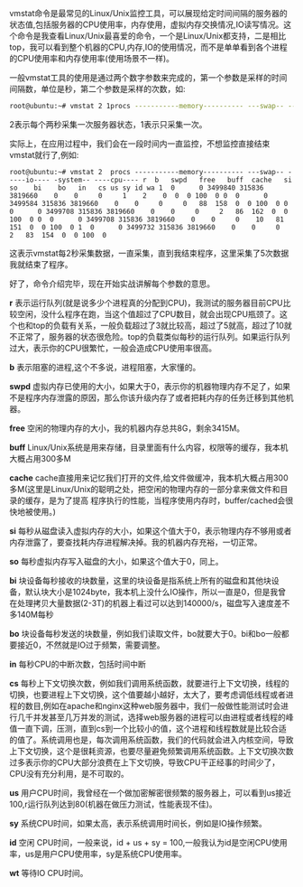 vmstat命令是最常见的Linux\/Unix监控工具，可以展现给定时间间隔的服务器的状态值,包括服务器的CPU使用率，内存使用，虚拟内存交换情况,IO读写情况。这个命令是我查看Linux\/Unix最喜爱的命令，一个是Linux\/Unix都支持，二是相比top，我可以看到整个机器的CPU,内存,IO的使用情况，而不是单单看到各个进程的CPU使用率和内存使用率\(使用场景不一样\)。

一般vmstat工具的使用是通过两个数字参数来完成的，第一个参数是采样的时间间隔数，单位是秒，第二个参数是采样的次数，如:

```bash
root@ubuntu:~# vmstat 2 1procs -----------memory---------- ---swap-- -----io---- -system-- ----cpu---- r  b   swpd   free   buff  cache   si   so    bi    bo   in   cs us sy id wa 1  0      0 3498472 315836 3819540    0    0     0     1    2    0  0  0 100  0
```

2表示每个两秒采集一次服务器状态，1表示只采集一次。

实际上，在应用过程中，我们会在一段时间内一直监控，不想监控直接结束vmstat就行了,例如:

```
root@ubuntu:~# vmstat 2  procs -----------memory---------- ---swap-- -----io---- -system-- ----cpu---- r  b   swpd   free   buff  cache   si   so    bi    bo   in   cs us sy id wa 1  0      0 3499840 315836 3819660    0    0     0     1    2    0  0  0 100  0 0  0      0 3499584 315836 3819660    0    0     0     0   88  158  0  0 100  0 0  0      0 3499708 315836 3819660    0    0     0     2   86  162  0  0 100  0 0  0      0 3499708 315836 3819660    0    0     0    10   81  151  0  0 100  0 1  0      0 3499732 315836 3819660    0    0     0     2   83  154  0  0 100  0
```

这表示vmstat每2秒采集数据，一直采集，直到我结束程序，这里采集了5次数据我就结束了程序。

好了，命令介绍完毕，现在开始实战讲解每个参数的意思。

**r** 表示运行队列\(就是说多少个进程真的分配到CPU\)，我测试的服务器目前CPU比较空闲，没什么程序在跑，当这个值超过了CPU数目，就会出现CPU瓶颈了。这个也和top的负载有关系，一般负载超过了3就比较高，超过了5就高，超过了10就不正常了，服务器的状态很危险。top的负载类似每秒的运行队列。如果运行队列过大，表示你的CPU很繁忙，一般会造成CPU使用率很高。

**b** 表示阻塞的进程,这个不多说，进程阻塞，大家懂的。

**swpd** 虚拟内存已使用的大小，如果大于0，表示你的机器物理内存不足了，如果不是程序内存泄露的原因，那么你该升级内存了或者把耗内存的任务迁移到其他机器。

**free** 空闲的物理内存的大小，我的机器内存总共8G，剩余3415M。

**buff** Linux\/Unix系统是用来存储，目录里面有什么内容，权限等的缓存，我本机大概占用300多M

**cache** cache直接用来记忆我们打开的文件,给文件做缓冲，我本机大概占用300多M\(这里是Linux\/Unix的聪明之处，把空闲的物理内存的一部分拿来做文件和目录的缓存，是为了提高 程序执行的性能，当程序使用内存时，buffer\/cached会很快地被使用。\)

**si** 每秒从磁盘读入虚拟内存的大小，如果这个值大于0，表示物理内存不够用或者内存泄露了，要查找耗内存进程解决掉。我的机器内存充裕，一切正常。

**so** 每秒虚拟内存写入磁盘的大小，如果这个值大于0，同上。

**bi** 块设备每秒接收的块数量，这里的块设备是指系统上所有的磁盘和其他块设备，默认块大小是1024byte，我本机上没什么IO操作，所以一直是0，但是我曾在处理拷贝大量数据\(2-3T\)的机器上看过可以达到140000\/s，磁盘写入速度差不多140M每秒

**bo** 块设备每秒发送的块数量，例如我们读取文件，bo就要大于0。bi和bo一般都要接近0，不然就是IO过于频繁，需要调整。

**in** 每秒CPU的中断次数，包括时间中断

**cs** 每秒上下文切换次数，例如我们调用系统函数，就要进行上下文切换，线程的切换，也要进程上下文切换，这个值要越小越好，太大了，要考虑调低线程或者进程的数目,例如在apache和nginx这种web服务器中，我们一般做性能测试时会进行几千并发甚至几万并发的测试，选择web服务器的进程可以由进程或者线程的峰值一直下调，压测，直到cs到一个比较小的值，这个进程和线程数就是比较合适的值了。系统调用也是，每次调用系统函数，我们的代码就会进入内核空间，导致上下文切换，这个是很耗资源，也要尽量避免频繁调用系统函数。上下文切换次数过多表示你的CPU大部分浪费在上下文切换，导致CPU干正经事的时间少了，CPU没有充分利用，是不可取的。

**us** 用户CPU时间，我曾经在一个做加密解密很频繁的服务器上，可以看到us接近100,r运行队列达到80\(机器在做压力测试，性能表现不佳\)。

**sy** 系统CPU时间，如果太高，表示系统调用时间长，例如是IO操作频繁。

**id** 空闲 CPU时间，一般来说，id + us + sy = 100,一般我认为id是空闲CPU使用率，us是用户CPU使用率，sy是系统CPU使用率。

**wt** 等待IO CPU时间。



 

